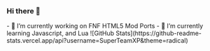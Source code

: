 ### Hi there 👋

<!--
**SuperTeamXP/SuperTeamXP** is a ✨ _special_ ✨ repository because its `README.md` (this file) appears on your GitHub profile.

Here are some ideas to get you started:
--!>
- 🔭 I’m currently working on FNF HTML5 Mod Ports

- 🌱 I’m currently learning Javascript, and Lua

![GitHub Stats](https://github-readme-stats.vercel.app/api?username=SuperTeamXP&theme=radical)
